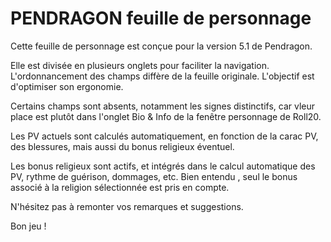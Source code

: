 PENDRAGON feuille de personnage
=========================

Cette feuille de personnage est conçue pour la version 5.1 de Pendragon.

Elle est divisée en plusieurs onglets pour faciliter la navigation.
L'ordonnancement des champs diffère de la feuille originale. L'objectif est d'optimiser son ergonomie.

Certains champs sont absents, notamment les signes distinctifs, car vleur place est plutôt dans l'onglet Bio & Info de la
fenêtre personnage de Roll20.

Les PV actuels sont calculés automatiquement, en fonction de la carac PV, des blessures, mais aussi du bonus religieux éventuel.

Les bonus religieux sont actifs, et intégrés dans le calcul automatique des PV, rythme de guérison, dommages, etc.
Bien entendu , seul le bonus associé à la religion sélectionnée est pris en compte.

N'hésitez pas à remonter vos remarques et suggestions.

Bon jeu !

